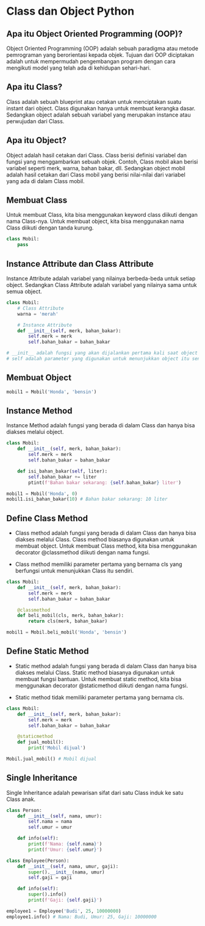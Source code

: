 # Class dan Object Python

## Apa itu Object Oriented Programming (OOP)?

Object Oriented Programming (OOP) adalah sebuah paradigma atau metode pemrograman yang berorientasi kepada objek. Tujuan dari OOP diciptakan adalah untuk mempermudah pengembangan program dengan cara mengikuti model yang telah ada di kehidupan sehari-hari.

## Apa itu Class?

Class adalah sebuah blueprint atau cetakan untuk menciptakan suatu instant dari object. Class digunakan hanya untuk membuat kerangka dasar. Sedangkan object adalah sebuah variabel yang merupakan instance atau perwujudan dari Class.

## Apa itu Object?

Object adalah hasil cetakan dari Class. Class berisi definisi variabel dan fungsi yang menggambarkan sebuah objek. Contoh, Class mobil akan berisi variabel seperti merk, warna, bahan bakar, dll. Sedangkan object mobil adalah hasil cetakan dari Class mobil yang berisi nilai-nilai dari variabel yang ada di dalam Class mobil.

## Membuat Class

Untuk membuat Class, kita bisa menggunakan keyword class diikuti dengan nama Class-nya. Untuk membuat object, kita bisa menggunakan nama Class diikuti dengan tanda kurung.

```python
class Mobil:
    pass
```

## Instance Attribute dan Class Attribute

Instance Attribute adalah variabel yang nilainya berbeda-beda untuk setiap object. Sedangkan Class Attribute adalah variabel yang nilainya sama untuk semua object.

```python
class Mobil:
    # Class Attribute
    warna = 'merah'

    # Instance Attribute
    def __init__(self, merk, bahan_bakar):
        self.merk = merk
        self.bahan_bakar = bahan_bakar

# __init__ adalah fungsi yang akan dijalankan pertama kali saat object dibuat
# self adalah parameter yang digunakan untuk menunjukkan object itu sendiri
```

## Membuat Object

```python
mobil1 = Mobil('Honda', 'bensin')
```

## Instance Method

Instance Method adalah fungsi yang berada di dalam Class dan hanya bisa diakses melalui object.

```python
class Mobil:
    def __init__(self, merk, bahan_bakar):
        self.merk = merk
        self.bahan_bakar = bahan_bakar

    def isi_bahan_bakar(self, liter):
        self.bahan_bakar += liter
        ptint(f'Bahan bakar sekarang: {self.bahan_bakar} liter')

mobil1 = Mobil('Honda', 0)
mobil1.isi_bahan_bakar(10) # Bahan bakar sekarang: 10 liter
```

## Define Class Method

- Class method adalah fungsi yang berada di dalam Class dan hanya bisa diakses melalui Class. Class method biasanya digunakan untuk membuat object. Untuk membuat Class method, kita bisa menggunakan decorator @classmethod diikuti dengan nama fungsi.

- Class method memiliki parameter pertama yang bernama cls yang berfungsi untuk menunjukkan Class itu sendiri.

```python
class Mobil:
    def __init__(self, merk, bahan_bakar):
        self.merk = merk
        self.bahan_bakar = bahan_bakar

    @classmethod
    def beli_mobil(cls, merk, bahan_bakar):
        return cls(merk, bahan_bakar)

mobil1 = Mobil.beli_mobil('Honda', 'bensin')
```

## Define Static Method

- Static method adalah fungsi yang berada di dalam Class dan hanya bisa diakses melalui Class. Static method biasanya digunakan untuk membuat fungsi bantuan. Untuk membuat static method, kita bisa menggunakan decorator @staticmethod diikuti dengan nama fungsi.

- Static method tidak memiliki parameter pertama yang bernama cls.

```python
class Mobil:
    def __init__(self, merk, bahan_bakar):
        self.merk = merk
        self.bahan_bakar = bahan_bakar

    @staticmethod
    def jual_mobil():
        print('Mobil dijual')

Mobil.jual_mobil() # Mobil dijual
```

## Single Inheritance

Single Inheritance adalah pewarisan sifat dari satu Class induk ke satu Class anak.

```python
class Person:
    def __init__(self, nama, umur):
        self.nama = nama
        self.umur = umur

    def info(self):
        print(f'Nama: {self.nama}')
        print(f'Umur: {self.umur}')

class Employee(Person):
    def __init__(self, nama, umur, gaji):
        super().__init__(nama, umur)
        self.gaji = gaji

    def info(self):
        super().info()
        print(f'Gaji: {self.gaji}')

employee1 = Employee('Budi', 25, 10000000)
employee1.info() # Nama: Budi, Umur: 25, Gaji: 10000000
```
